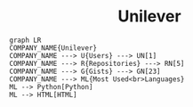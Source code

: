 <h1 align="center">Unilever</h1>

```mermaid
graph LR
COMPANY_NAME{Unilever}
COMPANY_NAME ---> U{Users} ---> UN[1]
COMPANY_NAME ---> R{Repositories} ---> RN[5]
COMPANY_NAME ---> G{Gists} ---> GN[23]
COMPANY_NAME ---> ML{Most Used<br>Languages}
ML --> Python[Python]
ML --> HTML[HTML]
```
